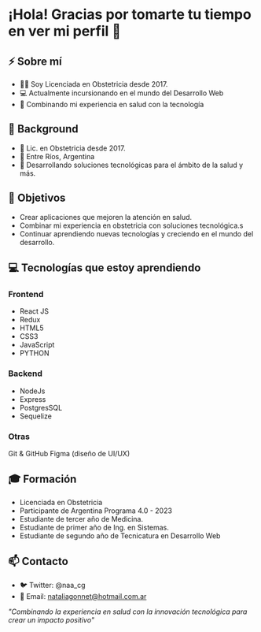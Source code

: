 # ¡Hola! Gracias por tomarte tu tiempo en ver mi perfil 👋

## ⚡ Sobre mí
* 👩‍⚕️ Soy Licenciada en Obstetricia desde 2017.
* 💻 Actualmente incursionando en el mundo del Desarrollo Web
* 🌟 Combinando mi experiencia en salud con la tecnología

## 🎯 Background
* 🏥 Lic. en Obstetricia desde 2017.
* 📍 Entre Ríos, Argentina
* 💼 Desarrollando soluciones tecnológicas para el ámbito de la salud y más.

## 🚀 Objetivos
* Crear aplicaciones que mejoren la atención en salud.
* Combinar mi experiencia en obstetricia con soluciones tecnológica.s
* Continuar aprendiendo nuevas tecnologías y creciendo en el mundo del desarrollo.

## 💻 Tecnologías que estoy aprendiendo
### Frontend
* React JS
* Redux
* HTML5
* CSS3
* JavaScript
* PYTHON

### Backend
* NodeJs
* Express
* PostgresSQL
* Sequelize

### Otras
Git & GitHub
Figma (diseño de UI/UX)

## 🎓 Formación
* Licenciada en Obstetricia
* Participante de Argentina Programa 4.0 - 2023
* Estudiante de tercer año de Medicina.
* Estudiante de primer año de Ing. en Sistemas.
* Estudiante de segundo año de Tecnicatura en Desarrollo Web

## 📫 Contacto
* 🐦 Twitter: @naa_cg
* 📧 Email: nataliagonnet@hotmail.com.ar

*"Combinando la experiencia en salud con la innovación tecnológica para crear un impacto positivo"*
